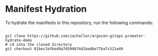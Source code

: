 
# Manifest Hydration

To hydrate the manifests in this repository, run the following commands:

```shell

git clone https://github.com/zachaller/argocon-gitops-promoter-hydrate-demo
# cd into the cloned directory
git checkout 81bec3af6ed9a7d599b74d1bad6e77ba7c521e49
```